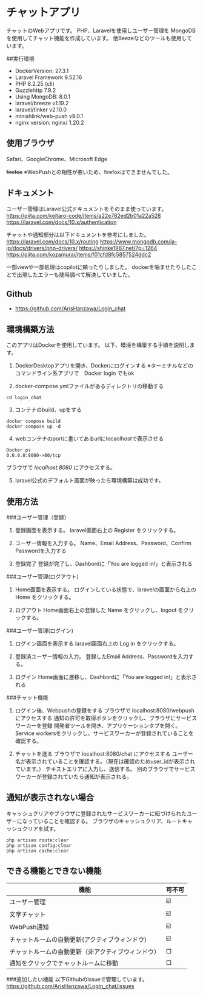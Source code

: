 # チャットアプリ

チャットのWebアプリです。
PHP、Laravelを使用しユーザー管理を
MongoDBを使用してチャット機能を作成しています。
他Beezeなどのツールも使用しています。

##実行環境
* DockerVersion:           27.3.1
* Laravel Framework 9.52.16
* PHP                       8.2.25 (cli)
* Guzzlehttp                     7.9.2
* Using MongoDB:		8.0.1
* laravel/breeze           v1.19.2
* laravel/tinker             v2.10.0
* minishlink/web-push  v9.0.1
* nginx version: nginx/  1.20.2

## 使用ブラウザ
Safari、GoogleChrome、Microsoft Edge

~~firefox~~ ※WebPushとの相性が悪いため、firefoxはできませんでした。

## ドキュメント

ユーザー管理はLaravel公式ドキュメントをそのまま使っています。
https://qiita.com/keitaro-code/items/a22e782ed2b01a22a528
https://laravel.com/docs/10.x/authentication

チャットや通知部分は以下ドキュメントを参考にしました。
https://laravel.com/docs/10.x/routing
https://www.mongodb.com/ja-jp/docs/drivers/php-drivers/
https://shinke1987.net/?p=1264
https://qiita.com/kozamurai/items/f01cfd8fc5857524ddc2

一部viewや一部処理はcopilotに頼ったりしました。
dockerを噛ませたりしたことで出現したエラーも随時調べて解決していました。


## Github
* https://github.com/ArisHanzawa/Login_chat

## 環境構築方法

このアプリはDockerを使用しています。
以下、環境を構築する手順を説明します。

1. DockerDesktopアプリを開き、Dockerにログインする
    ※ターミナルなどのコマンドライン系アプリで　Docker login  でもok

2. docker-compose.ymlファイルがあるディレクトリの移動する

```
cd login_chat
```

3. コンテナのbuild、upをする

```
docker compose build
docker compose up -d
```

4. webコンテナのportに書いてあるurlにlocaolhostで表示させる

```
Docker ps
0.0.0.0:8080->80/tcp
```

ブラウザで *localhost:8080* にアクセスする。

5. laravel公式のデフォルト画面が映ったら環境構築は成功です。

## 使用方法
###ユーザー管理（登録）
1. 登録画面を表示する。
laravel画面右上の Register をクリックする。

2. ユーザー情報を入力する。
Name、Email Address、Password、Confirm Passwordを入力する

3. 登録完了
登録が完了し、Dashbordに「You are logged in!」と表示される


###ユーザー管理(ログアウト)
1. Home画面を表示する。
ログインしている状態で、laravelの画面から右上の Home をクリックする。

2. ログアウト
Home画面右上の登録した Name をクリックし、logout をクリックする。

###ユーザー管理(ログイン)
1. ログイン画面を表示する
laravel画面右上の Log in をクリックする。

2. 登録済ユーザー情報の入力。
登録したEmail Address、Passwordを入力する。

3. ログイン
Home画面に遷移し、Dashbordに「You are logged in!」と表示される

###チャット機能
1. ログイン後、Webpushの登録をする
ブラウザで localhost:8080/webpush にアクセスする
通知の許可を取得ボタンをクリックし、ブラウザにサービスワーカーを登録
開発者ツールを開き、アプリケーションタブを開く。
Service workersをクリックし、サービスワーカーが登録されていることを確認する。

2. チャットを送る
ブラウザで localhost:8080/chat にアクセスする
ユーザー名が表示されていることを確認する。（現在は確認のためuser_idが表示されています。）
テキストエリアに入力し、送信する。
別のブラウザでサービスワーカーが登録されていたら通知が表示される。

## 通知が表示されない場合
キャッシュクリアやブラウザに登録されたサービスワーカーに紐づけられたユーザーになっていることを確認する。
ブラウザのキャッシュクリア、ルートキャッシュクリアを試す。

```
php artisan route:clear
php artisan config:clear
php artisan cache:clear
```

## できる機能とできない機能

機能|可不可
------------- | ------------- |
ユーザー管理 |   ☑️
文字チャット |   ☑️
WebPush通知 |   ☑️
チャットルームの自動更新(アクティブウィンドウ) |   ☑️
チャットルームの自動更新（非アクティブウィンドウ）|  □
通知をクリックでチャットルームに移動 |  □


###追加したい機能
以下Githubのissueで管理しています。
https://github.com/ArisHanzawa/Login_chat/issues

